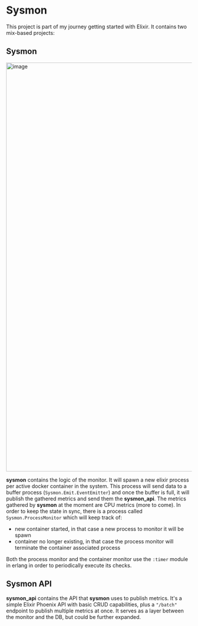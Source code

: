 # Sysmon

This project is part of my journey getting started with Elixir. It contains two mix-based projects:

## Sysmon
<img width="1327" height="1109" alt="image" src="https://github.com/user-attachments/assets/41950590-7188-4e15-9dad-53909b42c4e4" />



**sysmon** contains the logic of the monitor. It will spawn a new elixir process per active docker container in the system. This process will send data to a buffer process (`Sysmon.Emit.EventEmitter`) and once the buffer is full, it will publish the gathered metrics and send them the **sysmon_api**. The metrics gathered by **sysmon** at the moment are CPU metrics (more to come).
In order to keep the state in sync, there is a process called `Sysmon.ProcessMonitor` which will keep track of:
- new container started, in that case a new process to monitor it will be spawn
- container no longer existing, in that case the process monitor will terminate the container associated process

Both the process monitor and the container monitor use the `:timer` module in erlang in order to periodically execute its checks.

## Sysmon API

**sysmon_api** contains the API that **sysmon** uses to publish metrics. It's a simple Elixir Phoenix API with basic CRUD capabilities, plus a `"/batch"` endpoint to publish multiple metrics at once. It serves as a layer between the monitor and the DB, but could be further expanded.
